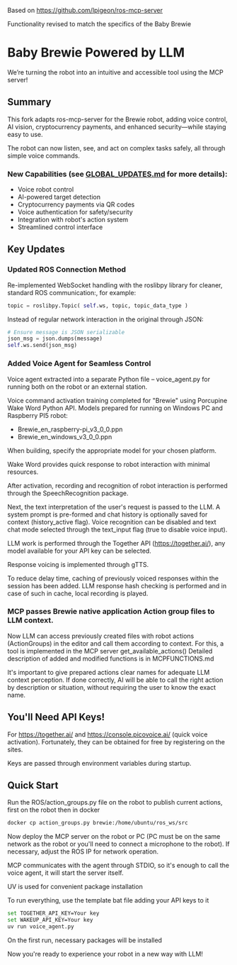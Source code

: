 Based on https://github.com/lpigeon/ros-mcp-server

Functionality revised to match the specifics of the Baby Brewie

# Baby Brewie Powered by LLM

We’re turning the robot into an intuitive and accessible tool using the MCP server!

##  Summary

This fork adapts ros-mcp-server for the Brewie robot, adding voice control, AI vision, cryptocurrency payments, and enhanced security—while staying easy to use.

The robot can now listen, see, and act on complex tasks safely, all through simple voice commands.

### New Capabilities (see [GLOBAL_UPDATES.md](GLOBAL_UPDATES.md) for more details):
-  Voice robot control
-  AI-powered target detection
-  Cryptocurrency payments via QR codes
-  Voice authentication for safety/security 
-  Integration with robot's action system
-  Streamlined control interface

## Key Updates

### Updated ROS Connection Method
Re-implemented WebSocket handling with the roslibpy library for cleaner, standard ROS communication:, for example:
```python
topic = roslibpy.Topic( self.ws, topic, topic_data_type )
```
Instead of regular network interaction in the original through JSON:
```python
# Ensure message is JSON serializable
json_msg = json.dumps(message)
self.ws.send(json_msg) 
```
### Added Voice Agent for Seamless Control
Voice agent extracted into a separate Python file – voice_agent.py for running both on the robot or an external station.

Voice command activation training completed for "Brewie" using Porcupine Wake Word Python API. Models prepared for running on Windows PC and Raspberry PI5 robot:
* Brewie_en_raspberry-pi_v3_0_0.ppn
* Brewie_en_windows_v3_0_0.ppn

When building, specify the appropriate model for your chosen platform.

Wake Word provides quick response to robot interaction with minimal resources.

After activation, recording and recognition of robot interaction is performed through the SpeechRecognition package.

Next, the text interpretation of the user's request is passed to the LLM. A system prompt is pre-formed and chat history is optionally saved for context (history_active flag). Voice recognition can be disabled and text chat mode selected through the text_input flag (true to disable voice input).

LLM work is performed through the Together API (https://together.ai/), any model available for your API key can be selected.

Response voicing is implemented through gTTS.

To reduce delay time, caching of previously voiced responses within the session has been added.
LLM response hash checking is performed and in case of such in cache, local recording is played.

### MCP passes Brewie native application Action group files to LLM context.
Now LLM can access previously created files with robot actions (ActionGroups) in the editor and call them according to context. For this, a tool is implemented in the MCP server get_available_actions()
Detailed description of added and modified functions is in MCPFUNCTIONS.md

It's important to give prepared actions clear names for adequate LLM context perception. If done correctly, AI will be able to call the right action by description or situation, without requiring the user to know the exact name.

## You'll Need API Keys!

For https://together.ai/ and https://console.picovoice.ai/ (quick voice activation). Fortunately, they can be obtained for free by registering on the sites.

Keys are passed through environment variables during startup.

## Quick Start

Run the ROS/action\_groups.py file on the robot to publish current actions, first on the robot then in docker

```bash
docker cp action_groups.py brewie:/home/ubuntu/ros_ws/src
```

Now deploy the MCP server on the robot or PC (PC must be on the same network as the robot or you'll need to connect a microphone to the robot). If necessary, adjust the ROS IP for network operation.

MCP communicates with the agent through STDIO, so it's enough to call the voice agent, it will start the server itself.

UV is used for convenient package installation

To run everything, use the template bat file adding your API keys to it

```bash
set TOGETHER_API_KEY=Your key
set WAKEUP_API_KEY=Your key
uv run voice_agent.py
```

On the first run, necessary packages will be installed

Now you're ready to experience your robot in a new way with LLM!
